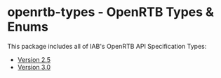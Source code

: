 # openrtb-types - OpenRTB Types & Enums

This package includes all of IAB's OpenRTB API Specification Types:

- [Version 2.5](https://www.iab.com/wp-content/uploads/2016/03/OpenRTB-API-Specification-Version-2-5-FINAL.pdf)
- [Version 3.0](https://github.com/InteractiveAdvertisingBureau/openrtb/blob/master/OpenRTB%20v3.0%20FINAL.md)
